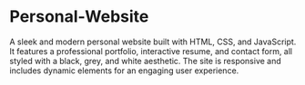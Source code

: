 # Personal-Website
A sleek and modern personal website built with HTML, CSS, and JavaScript. It features a professional portfolio, interactive resume, and contact form, all styled with a black, grey, and white aesthetic. The site is responsive and includes dynamic elements for an engaging user experience.

